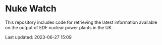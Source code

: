 # Nuke Watch

This repository includes code for retrieving the latest information available on the output of EDF nuclear power plants in the UK.

Last updated: 2023-06-27 15:09